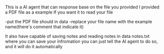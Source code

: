 This is a AI agent that can response base on the file you provided
I provided a PDF file as a example
If you want it to read your file

-put the PDF file should in data
-replace your file name with the example name(there's comment that indicate it)

It also have capable of saving notes and reading notes in data notes.txt
where you can save your infromation
you can just tell the AI agent to do so, and it will do it automatically 



